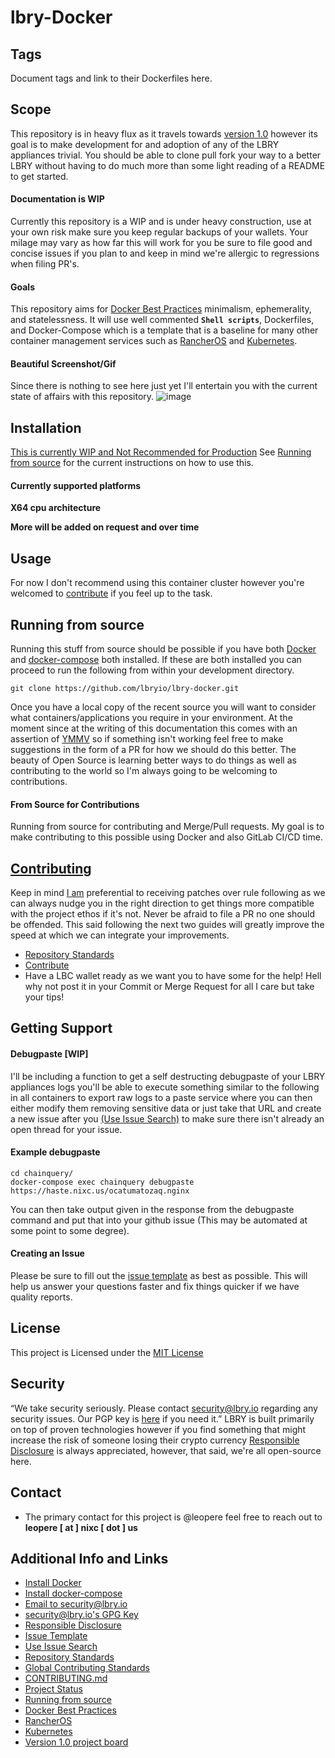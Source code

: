 # lbry-Docker

## Tags
Document tags and link to their Dockerfiles here.

## Scope
This repository is in heavy flux as it travels towards [version 1.0](https://github.com/lbryio/lbry-docker/projects/1) however its goal is to make development for and adoption of any of the LBRY appliances trivial.  You should be able to clone pull fork your way to a better LBRY without having to do much more than some light reading of a README to get started.

#### Documentation is WIP
Currently this repository is a WIP and is under heavy construction, use at your own risk make sure you keep regular backups of your wallets.  Your milage may vary as how far this will work for you be sure to file good and concise issues if you plan to and keep in mind we're allergic to regressions when filing PR's.

#### Goals
This repository aims for [Docker Best Practices](https://docs.docker.com/develop/develop-images/dockerfile_best-practices/) minimalism, ephemerality, and statelessness.  It will use well commented **`Shell scripts`**, Dockerfiles, and Docker-Compose which is a template that is a baseline for many other container management services such as [RancherOS](https://rancher.com/rancher-os/) and [Kubernetes](https://kubernetes.io/).

#### Beautiful Screenshot/Gif
Since there is nothing to see here just yet I'll entertain you with the current state of affairs with this repository.
![image](https://spee.ch/855d1958650b850b249b9ee592ba2f4c6fc7eeec/container-unloading-gone-wrong-151175.gif)

## Installation

[This is currently WIP and Not Recommended for Production](https://github.com/lbryio/lbry-docker/projects/1)
See [Running from source](##Running-from-source) for the current instructions on how to use this.

#### Currently supported platforms

**X64 cpu architecture**

**More will be added on request and over time**

## Usage
For now I don't recommend using this container cluster however you're welcomed to [contribute](#contributing) if you feel up to the task.


## Running from source
Running this stuff from source should be possible if you have both [Docker](https://docs.docker.com/install/) and [docker-compose](https://docs.docker.com/compose/install/) both installed.  If these are both installed you can proceed to run the following from within your development directory.
```
git clone https://github.com/lbryio/lbry-docker.git
```
Once you have a local copy of the recent source you will want to consider what containers/applications you require in your environment.  At the moment since at the writing of this documentation this comes with an assertion of [YMMV](https://dictionary.cambridge.org/dictionary/english/ymmv) so if something isn't working feel free to make suggestions in the form of a PR for how we should do this better.  The beauty of Open Source is learning better ways to do things as well as contributing to the world so I'm always going to be welcoming to contributions.

#### From Source for Contributions
Running from source for contributing and Merge/Pull requests.
My goal is to make contributing to this possible using Docker and also GitLab CI/CD time.  

## [Contributing](CONTRIBUTING.md)
Keep in mind [I am](https://github.com/leopere/) preferential to receiving patches over rule following as we can always nudge you in the right direction to get things more compatible with the project ethos if it's not.  Never be afraid to file a PR no one should be offended.  This said following the next two guides will greatly improve the speed at which we can integrate your improvements.
* [Repository Standards]( https://lbry.tech/resources/repository-standards)
* [Contribute](https://lbry.tech/contribute)
* Have a LBC wallet ready as we want you to have some for the help! Hell why not post it in your Commit or Merge Request for all I care but take your tips!

## Getting Support

#### Debugpaste [WIP]
I'll be including a function to get a self destructing debugpaste of your LBRY appliances logs you'll be able to execute something similar to the following in all containers to export raw logs to a paste service where you can then either modify them removing sensitive data or just take that URL and create a new issue after you [(Use Issue Search)](https://github.com/lbryio/lbry-docker/issues?utf8=%E2%9C%93&q=is%3Aissue) to make sure there isn't already an open thread for your issue.

#### Example debugpaste
```
cd chainquery/
docker-compose exec chainquery debugpaste
https://haste.nixc.us/ocatumatozaq.nginx
```
You can then take output given in the response from the debugpaste command and put that into your github issue (This may be automated at some point to some degree).


#### Creating an Issue
Please be sure to fill out the [issue template](https://github.com/lbryio/lbry-docker/issues/new) as best as possible.  This will help us answer your questions faster and fix things quicker if we have quality reports.


## License
This project is Licensed under the [MIT License](/LICENSE)

## Security
“We take security seriously. Please contact [security@lbry.io](mailto:security@lbry.io) regarding any security issues. Our PGP key is [here](https://keybase.io/lbry/key.asc) if you need it.”  LBRY is built primarily on top of proven technologies however if you find something that might increase the risk of someone losing their crypto currency [Responsible Disclosure](https://en.wikipedia.org/wiki/Responsible_disclosure) is always appreciated, however, that said, we're all open-source here.

## Contact
* The primary contact for this project is @leopere feel free to reach out to **leopere [ at ] nixc [ dot ] us**

## Additional Info and Links
* [Install Docker](https://docs.docker.com/install/)
* [Install docker-compose](https://docs.docker.com/compose/install/)
* [Email to security@lbry.io](mailto:security@lbry.io)
* [security@lbry.io's GPG Key](https://keybase.io/lbry/key.asc)
* [Responsible Disclosure](https://en.wikipedia.org/wiki/Responsible_disclosure)
* [Issue Template](https://github.com/lbryio/lbry-docker/issues/new)
* [Use Issue Search](https://github.com/lbryio/lbry-docker/issues?utf8=%E2%9C%93&q=is%3Aissue)
* [Repository Standards]( https://lbry.tech/resources/repository-standards)
* [Global Contributing Standards](https://lbry.tech/contribute)
* [CONTRIBUTING.md](/CONTRIBUTING.md)
* [Project Status](https://github.com/lbryio/lbry-docker/projects/1)
* [Running from source](##Running-from-source)
* [Docker Best Practices](https://docs.docker.com/develop/develop-images/dockerfile_best-practices/)
* [RancherOS](https://rancher.com/rancher-os/)
* [Kubernetes](https://kubernetes.io/)
* [Version 1.0 project board](https://github.com/lbryio/lbry-docker/projects/1)
